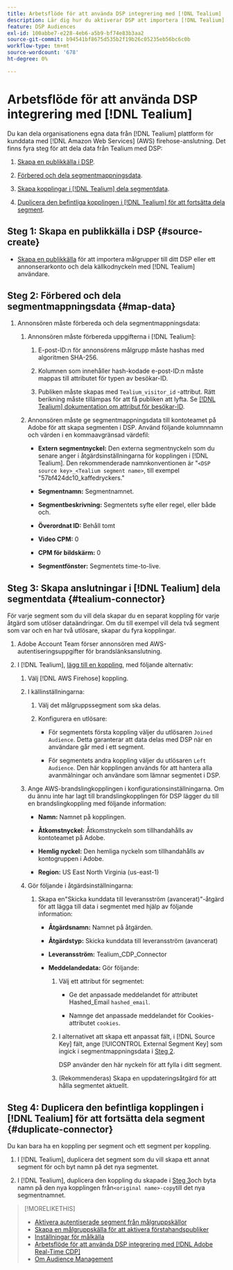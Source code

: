 ```yaml
---
title: Arbetsflöde för att använda DSP integrering med [!DNL Tealium]
description: Lär dig hur du aktiverar DSP att importera [!DNL Tealium] förstahandssegment.
feature: DSP Audiences
exl-id: 100abbe7-e228-4eb6-a5b9-bf74e83b3aa2
source-git-commit: b94541bf8675d535b2f19b26c05235eb56bc6c0b
workflow-type: tm+mt
source-wordcount: '678'
ht-degree: 0%

---
```


# Arbetsflöde för att använda DSP integrering med [!DNL Tealium]

Du kan dela organisationens egna data från [!DNL Tealium] plattform för kunddata med [!DNL Amazon Web Services] (AWS) firehose-anslutning. Det finns fyra steg för att dela data från Tealium med DSP:

1. [Skapa en publikkälla i DSP](#source-create).

1. [Förbered och dela segmentmappningsdata](#map-data).

1. [Skapa kopplingar i [!DNL Tealium] dela segmentdata](#tealium-connector).

1. [Duplicera den befintliga kopplingen i [!DNL Tealium] för att fortsätta dela segment](#duplicate-connector).

## Steg 1: Skapa en publikkälla i DSP {#source-create}

* [Skapa en publikkälla](source-create.md) för att importera målgrupper till ditt DSP eller ett annonserarkonto och dela källkodnyckeln med [!DNL Tealium] användare.

## Steg 2: Förbered och dela segmentmappningsdata {#map-data}

1. Annonsören måste förbereda och dela segmentmappningsdata:

   1. Annonsören måste förbereda uppgifterna i [!DNL Tealium]:

      1. E-post-ID:n för annonsörens målgrupp måste hashas med algoritmen SHA-256.

      1. Kolumnen som innehåller hash-kodade e-post-ID:n måste mappas till attributet för typen av besökar-ID.

      1. Publiken måste skapas med `Tealium_visitor_id` -attribut. Rätt berikning måste tillämpas för att få publiken att lyfta. Se [[!DNL Tealium] dokumentation om attribut för besökar-ID](https://docs.tealium.com/server-side/visitor-stitching/visitor-id-attribute/).

   1. Annonsören måste ge segmentmappningsdata till kontoteamet på Adobe för att skapa segmenten i DSP. Använd följande kolumnnamn och värden i en kommaavgränsad värdefil:

      * **Extern segmentnyckel:** Den externa segmentnyckeln som du senare anger i åtgärdsinställningarna för kopplingen i [!DNL Tealium]. Den rekommenderade namnkonventionen är &quot;`<DSP source key>_<Tealium segment name>`, till exempel &quot;57bf424dc10_kaffedryckers.&quot;

      * **Segmentnamn:** Segmentnamnet.

      * **Segmentbeskrivning:** Segmentets syfte eller regel, eller både och.

      * **Överordnat ID:** Behåll tomt

      * **Video CPM:** 0

      * **CPM för bildskärm:** 0

      * **Segmentfönster:** Segmentets time-to-live.

## Steg 3: Skapa anslutningar i [!DNL Tealium] dela segmentdata {#tealium-connector}

För varje segment som du vill dela skapar du en separat koppling för varje åtgärd som utlöser dataändringar. Om du till exempel vill dela två segment som var och en har två utlösare, skapar du fyra kopplingar.

1. Adobe Account Team förser annonsören med AWS-autentiseringsuppgifter för brandslänksanslutning.

1. I [!DNL Tealium], [lägg till en koppling](https://docs.tealium.com/server-side/connectors/add/), med följande alternativ:

   1. Välj [!DNL AWS Firehose] koppling.

   1. I källinställningarna:

      1. Välj det målgruppssegment som ska delas.

      1. Konfigurera en utlösare:

         * För segmentets första koppling väljer du utlösaren `Joined Audience`. Detta garanterar att data delas med DSP när en användare går med i ett segment.

         * För segmentets andra koppling väljer du utlösaren `Left Audience`. Den här kopplingen används för att hantera alla avanmälningar och användare som lämnar segmentet i DSP.

   1. Ange AWS-brandslingkopplingen i konfigurationsinställningarna. Om du ännu inte har lagt till brandslingkopplingen för DSP lägger du till en brandslingkoppling med följande information:

      * **Namn:** Namnet på kopplingen.

      * **Åtkomstnyckel:** Åtkomstnyckeln som tillhandahålls av kontoteamet på Adobe.

      * **Hemlig nyckel:** Den hemliga nyckeln som tillhandahålls av kontogruppen i Adobe.

      * **Region:** US East North Virginia (us-east-1)

   1. Gör följande i åtgärdsinställningarna:

      1. Skapa en&quot;Skicka kunddata till leveransström (avancerat)&quot;-åtgärd för att lägga till data i segmentet med hjälp av följande information:

         * **Åtgärdsnamn:** Namnet på åtgärden.

         * **Åtgärdstyp:** Skicka kunddata till leveransström (avancerat)

         * **Leveransström:** Tealium_CDP_Connector

         * **Meddelandedata:**  Gör följande:

            1. Välj ett attribut för segmentet:

               * Ge det anpassade meddelandet för attributet Hashed_Email `hashed_email`.

               * Namnge det anpassade meddelandet för Cookies-attributet `cookies`.

            1. I alternativet att skapa ett anpassat fält, i [!DNL Source Key] fält, ange [!UICONTROL External Segment Key] som ingick i segmentmappningsdata i [Steg 2](#map-data).

               DSP använder den här nyckeln för att fylla i ditt segment.

            1. (Rekommenderas) Skapa en uppdateringsåtgärd för att hålla segmentet aktuellt.

## Steg 4: Duplicera den befintliga kopplingen i [!DNL Tealium] för att fortsätta dela segment {#duplicate-connector}

Du kan bara ha en koppling per segment och ett segment per koppling.

1. I [!DNL Tealium], duplicera det segment som du vill skapa ett annat segment för och byt namn på det nya segmentet.

1. I [!DNL Tealium], duplicera den koppling du skapade i [Steg 3](#tealium-connector)och byta namn på den nya kopplingen från`<original name>-copy`till det nya segmentnamnet.

>[!MORELIKETHIS]
>
>* [Aktivera autentiserade segment från målgruppskällor](/help/dsp/audiences/sources/source-about.md)
>* [Skapa en målgruppskälla för att aktivera förstahandspubliker](source-create.md)
>* [Inställningar för målkälla](source-settings.md)
>* [Arbetsflöde för att använda DSP integrering med [!DNL Adobe Real-Time CDP]](/help/dsp/audiences/sources/source-adobe-rtcdp.md)
>* [Om Audience Management](/help/dsp/audiences/audience-about.md)
